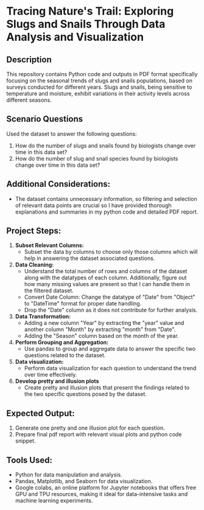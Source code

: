 # Tracing Nature's Trail: Exploring Slugs and Snails Through Data Analysis and Visualization
## Description
This repository contains Python code and outputs in PDF format specifically focusing on the seasonal trends of slugs and snails populations, based on surveys conducted for different years. Slugs and snails, being sensitive to temperature and moisture, exhibit variations in their activity levels across different seasons.

## Scenario Questions
Used the dataset to answer the following questions:
1. How do the number of slugs and snails found by biologists change over time in this data set?
2. How do the number of slug and snail species found by biologists change over time in this data set? 

## Additional Considerations: 
- The dataset contains unnecessary information, so filtering and selection of relevant data points are crucial so I have provided thorough explanations and summaries in my python code and detailed PDF report.
  
## Project Steps:
1. **Subset Relevant Columns:**
   - Subset the data by columns to choose only those columns which will help in answering the dataset associated questions.
2. **Data Cleaning:**
   - Understand the total number of rows and columns of the dataset along with the datatypes of each column. Additionally, figure out how many missing values are present so that I can handle them in the filtered dataset.
   - Convert Date Column: Change the datatype of "Date" from "Object" to "DateTime" format for proper date handling.
   - Drop the "Date" column as it does not contribute for further analysis.
3. **Data Transformation:**
   - Adding a new column "Year" by extracting the "year" value and another column "Month" by extracting "month" from "Date".
   - Adding the "Season" column based on the month of the year.
4. **Perform Grouping and Aggregation:**
   - Use pandas to group and aggregate data to answer the specific two questions related to the dataset.
5. **Data visualization:**
   - Perform data visualization for each question to understand the trend over time effectively.
6. **Develop pretty and illusion plots**
   - Create pretty and illusion plots that present the findings related to the two specific questions posed by the dataset.
## Expected Output:
1. Generate one pretty and one illusion plot for each question.
2. Prepare final pdf report with relevant visual plots and python code snippet.

## Tools Used:
- Python for data manipulation and analysis.
- Pandas, Matplotlib, and Seaborn for data visualization.
- Google colabs, an online platform for Jupyter notebooks that offers free GPU and TPU resources, making it ideal for data-intensive tasks and machine learning experiments.
